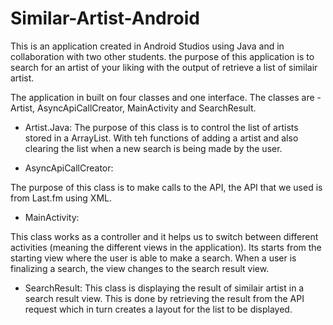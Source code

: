 # Similar-Artist-Android

This is an application created in Android Studios using Java and in collaboration with two other students.
the purpose of this application is to search for an artist of your liking with the output of retrieve a list of similair artist.

The application in built on four classes and one interface. The classes are - Artist, AsyncApiCallCreator, MainActivity and SearchResult.

- Artist.Java:
The purpose of this class is to control the list of artists stored in a ArrayList. With teh functions of adding a artist and also clearing the list when a new search is being made by the user.

- AsyncApiCallCreator:

The purpose of this class is to make calls to the API, the API that we used is from Last.fm using XML. 

- MainActivity:

This class works as a controller and it helps us to switch between different activities (meaning the different views in the application). Its starts from the starting view where the user is able to make a search. When a user is finalizing a search, the view changes to the search result view. 

- SearchResult:
This class is displaying the result of similair artist in a search result view. This is done by retrieving the result from the API request which in turn creates a layout for the list to be displayed.
